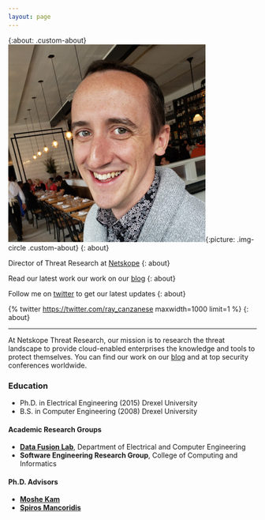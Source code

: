 ```yaml
---
layout: page
---
```


{:about: .custom-about}
![Picture description](assets/img/rcanzanese-headshot.jpg){:picture: .img-circle .custom-about}
{: about}

Director of Threat Research at [Netskope](https://www.netskope.com/)
{: about}

Read our latest work  our work on our [blog](https://www.netskope.com/blog/category/netskope-threat-research-labs)
{: about}

Follow me on [twitter](https://twitter.com/ray_canzanese) to get our latest updates
{: about}

{% twitter https://twitter.com/ray_canzanese maxwidth=1000 limit=1 %}
{: about}

---

At Netskope Threat Research, our mission is to research the threat landscape to provide cloud-enabled enterprises the knowledge and tools to protect themselves. You can find our work on our [blog](https://www.netskope.com/blog/category/netskope-threat-research-labs)  and at top security conferences worldwide. 

### Education
* Ph.D. in Electrical Engineering (2015) Drexel University
* B.S. in Computer Engineering (2008) Drexel University 

#### Academic Research Groups
* **[Data Fusion Lab](http://www.datafusionlab.com)**, Department of Electrical and Computer Engineering 
* **Software Engineering Research Group**, College of Computing and Informatics 

#### Ph.D. Advisors
* **[Moshe Kam](http://moshekam.org)**
* **[Spiros Mancoridis](https://www.cs.drexel.edu/~spiros/)**
